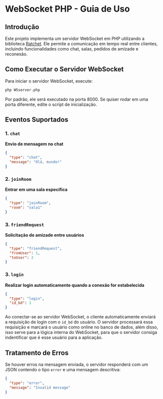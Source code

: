 # WebSocket PHP - Guia de Uso

## Introdução
Este projeto implementa um servidor WebSocket em PHP utilizando a biblioteca [Ratchet](http://socketo.me/). Ele permite a comunicação em tempo real entre clientes, incluindo funcionalidades como chat, salas, pedidos de amizade e reconexão.

## Como Executar o Servidor WebSocket

Para iniciar o servidor WebSocket, execute:
```sh
php WSserver.php
```

Por padrão, ele será executado na porta 8000. Se quiser rodar em uma porta diferente, edite o script de inicialização.

## Eventos Suportados

### 1. `chat`
**Envio de mensagem no chat**
```json
{
  "type": "chat",
  "message": "Olá, mundo!"
}
```

### 2. `joinRoom`
**Entrar em uma sala específica**
```json
{
  "type": "joinRoom",
  "room": "sala1"
}
```

### 3. `friendRequest`
**Solicitação de amizade entre usuários**
```json
{
  "type": "friendRequest",
  "fromUser": 1,
  "toUser": 2
}
```

### 3. `login`
**Realizar login automaticamente quando a conexão for estabelecida**
```json
{
  "type": "login",
  "id_bd": 1
}
```
Ao conectar-se ao servidor WebSocket, o cliente automaticamente enviará a requisição de login com o `id_bd` do usuário. O servidor processará essa requisição e marcará o usuário como online no banco de dados, além disso, isso serve para a lógica interna do WebSocket, para que o servidor consiga indentificar que é esse usuário para a aplicação.

## Tratamento de Erros

Se houver erros na mensagem enviada, o servidor responderá com um JSON contendo o tipo `error` e uma mensagem descritiva:
```json
{
  "type": "error",
  "message": "Invalid message"
}
```
